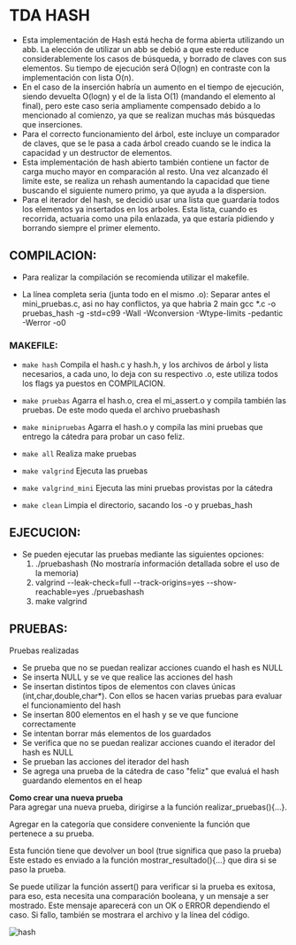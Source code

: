 # TDA HASH
* Esta implementación de Hash está hecha de forma abierta utilizando un abb. La elección de utilizar un abb se debió a que este reduce considerablemente los casos de búsqueda, y borrado de claves con sus elementos. Su tiempo de ejecución será O(logn) en contraste con la implementación con lista O(n). 
* En el caso de la inserción habría un aumento en el tiempo de ejecución, siendo devuelta O(logn) y el de la lista O(1) (mandando el elemento al final), pero este caso seria ampliamente compensado debido a lo mencionado al comienzo, ya que se realizan muchas más búsquedas que inserciones.
* Para el correcto funcionamiento del árbol, este incluye un comparador de claves, que se le pasa a cada árbol creado cuando se le indica la capacidad y un destructor de elementos.
* Esta implementación de hash abierto también contiene un factor de carga mucho mayor en comparación al resto. Una vez alcanzado él limite este, se realiza un rehash aumentando la capacidad que tiene buscando el siguiente numero primo, ya que ayuda a la dispersion. 
* Para el iterador del hash, se decidió usar una lista que guardaría todos los elementos ya insertados en los arboles. Esta lista, cuando es recorrida, actuaria como una pila enlazada, ya que estaría pidiendo y borrando siempre el primer elemento. 

## COMPILACION:
* Para realizar la compilación se recomienda utilizar el makefile.

* La línea completa seria (junta todo en el mismo .o):
Separar antes el mini_pruebas.c, asi no hay conflictos, ya que habria 2 main
gcc *.c -o pruebas_hash -g -std=c99 -Wall -Wconversion -Wtype-limits -pedantic -Werror -o0

### MAKEFILE:
* ```make hash```
	Compila el hash.c y hash.h, y los archivos de árbol y lista necesarios, a cada uno, lo deja con su respectivo .o, este utiliza todos los flags ya puestos en COMPILACION.

* ```make pruebas```
	Agarra el hash.o, crea el mi_assert.o y compila también las pruebas. De este modo queda el archivo pruebashash

* ```make minipruebas```
	Agarra el hash.o y compila las mini pruebas que entrego la cátedra para probar un caso feliz.

* ```make all```
	Realiza make pruebas

* ```make valgrind```
	Ejecuta las pruebas

* ```make valgrind_mini```
	Ejecuta las mini pruebas provistas por la cátedra

* ```make clean```
	Limpia el directorio, sacando los -o y pruebas_hash

## EJECUCION:
* Se pueden ejecutar las pruebas mediante las siguientes opciones:
	1) ./pruebashash (No mostraría información detallada sobre el uso de la memoria)
	2) valgrind --leak-check=full --track-origins=yes --show-reachable=yes ./pruebashash
	3) make valgrind

## PRUEBAS:
Pruebas realizadas
* Se prueba que no se puedan realizar acciones cuando el hash es NULL
* Se inserta NULL y se ve que realice las acciones del hash
* Se insertan distintos tipos de elementos con claves únicas (int,char,double,char*). Con ellos se hacen varias pruebas para evaluar el funcionamiento del hash
* Se insertan 800 elementos en el hash y se ve que funcione  correctamente
* Se intentan borrar más elementos de los guardados
* Se verifica que no se puedan realizar acciones cuando el iterador del hash es NULL
* Se prueban las acciones del iterador del hash
* Se agrega una prueba de la cátedra de caso "feliz" que evaluá el hash guardando elementos en el heap

**Como crear una nueva prueba**  
Para agregar una nueva prueba, dirigirse a la función realizar_pruebas(){...}.

Agregar en la categoría que considere conveniente la función que pertenece a su prueba.

Esta función tiene que devolver un bool (true significa que paso la prueba)
Este estado es enviado a la función mostrar_resultado(){...} que dira si se paso la prueba.

Se puede utilizar la función assert() para verificar si la prueba es exitosa, para eso, esta necesita una comparación booleana,
y un mensaje a ser mostrado. Este mensaje aparecerá con un OK o ERROR dependiendo el caso. Si fallo, también se mostrara el archivo y la línea
del código.

![hash](https://upload.wikimedia.org/wikipedia/commons/thumb/5/58/Hash_table_4_1_1_0_0_1_0_LL.svg/1200px-Hash_table_4_1_1_0_0_1_0_LL.svg.png)

